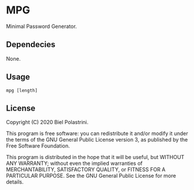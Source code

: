 # MPG

Minimal Password Generator.

## Dependecies

None.

## Usage

`mpg [length]`

## License

Copyright (C) 2020  Biel Polastrini.

This program is free software: you can redistribute it and/or modify it under the terms of the GNU General Public License version 3, as published
by the Free Software Foundation.

This program is distributed in the hope that it will be useful, but WITHOUT ANY WARRANTY; without even the implied warranties of MERCHANTABILITY, SATISFACTORY QUALITY, or FITNESS FOR A PARTICULAR PURPOSE.  See the GNU General Public License for more details.
